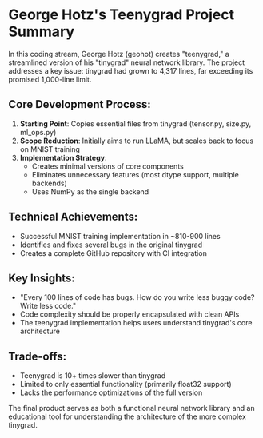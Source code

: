 # George Hotz's Teenygrad Project Summary

In this coding stream, George Hotz (geohot) creates "teenygrad," a streamlined version of his "tinygrad" neural network library. The project addresses a key issue: tinygrad had grown to 4,317 lines, far exceeding its promised 1,000-line limit.

## Core Development Process:

1. **Starting Point**: Copies essential files from tinygrad (tensor.py, size.py, ml_ops.py)
2. **Scope Reduction**: Initially aims to run LLaMA, but scales back to focus on MNIST training
3. **Implementation Strategy**:
   - Creates minimal versions of core components
   - Eliminates unnecessary features (most dtype support, multiple backends)
   - Uses NumPy as the single backend

## Technical Achievements:

- Successful MNIST training implementation in ~810-900 lines
- Identifies and fixes several bugs in the original tinygrad
- Creates a complete GitHub repository with CI integration

## Key Insights:

- "Every 100 lines of code has bugs. How do you write less buggy code? Write less code."
- Code complexity should be properly encapsulated with clean APIs
- The teenygrad implementation helps users understand tinygrad's core architecture

## Trade-offs:

- Teenygrad is 10+ times slower than tinygrad
- Limited to only essential functionality (primarily float32 support)
- Lacks the performance optimizations of the full version

The final product serves as both a functional neural network library and an educational tool for understanding the architecture of the more complex tinygrad.